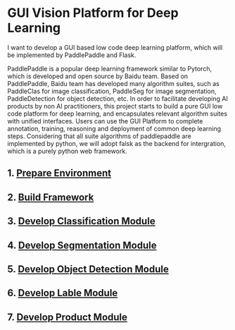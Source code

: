 # GUI Vision Platform for Deep Learning 

I want to develop a GUI based low code deep learning platform, which will be implemented by PaddlePaddle and Flask.

PaddlePaddle is a popular deep learning framework similar to Pytorch, which is developed and open source by Baidu team. Based on PaddlePaddle, Baidu team has developed many algorithm suites, such as PaddleClas for image classification, PaddleSeg for image segmentation, PaddleDetection for object detection, etc. In order to facilitate developing AI products by non AI practitioners, this project starts to build a pure GUI low code platform for deep learning, and encapsulates relevant algorithm suites with unified interfaces. Users can use the GUI Platform to complete annotation, training, reasoning and deployment of common deep learning steps. Considering that all suite algorithms of paddlepaddle are implemented by python, we will adopt falsk as the backend for intergration, which is a purely python web framework. 



## 1. [Prepare Environment](./doc/1.md)

## 2. [Build Framework](./doc/2.md)

## 3. [Develop Classification Module](./doc/3.md)

## 4. [Develop Segmentation Module](./doc/4.md)

## 5. [Develop Object Detection Module](./doc/5.md)

## 6. [Develop Lable Module](./doc/6.md)

## 7. [Develop Product Module](./doc/7.md)